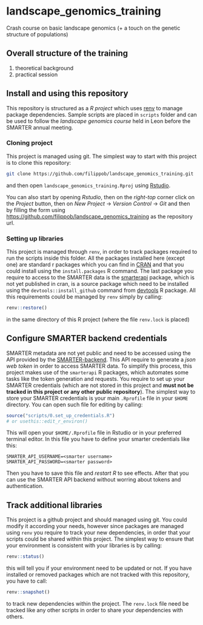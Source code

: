 # landscape_genomics_training

Crash course on basic landscape genomics (+ a touch on the genetic structure of populations)

## Overall structure of the training

1. theoretical background
2. practical session

## Install and using this repository

This repository is structured as a *R project* which uses
[renv](https://rstudio.github.io/renv/articles/renv.html) to manage package
dependencies. Sample scripts are placed in `scripts` folder and can be used
to follow the *landscape genomics course* held in Leon before the SMARTER
annual meeting.

### Cloning project

This project is managed using git. The simplest way to start with this project is 
to clone this repository:

```bash
git clone https://github.com/filippob/landscape_genomics_training.git
```

and then open `landscape_genomics_training.Rproj` using
[Rstudio](https://www.rstudio.com/).

You can also start by opening *Rstudio*, then on the *right-top* corner click on
the *Project* button, then on *New Project* -> *Version Control* -> *Git* and
then by filling the form using <https://github.com/filippob/landscape_genomics_training>
as the repository url.

### Setting up libraries

This project is managed through `renv`, in order to track packages required to
run the scripts inside this folder. All the packages installed here (except one)
are standard r packages which you can find in [CRAN](https://cran.r-project.org/)
and that you could install using the `install.packages` R command. 
The last package you require to access to the SMARTER data is the
[smarterapi](https://github.com/cnr-ibba/r-smarter-api) package, which is not yet
published in cran, is a source package which need to be installed using 
the `devtools::install_github` command from
[devtools](https://cran.r-project.org/web/packages/devtools/index.html) R package.
All this requirements could be managed by `renv` simply by calling:

```r
renv::restore()
```

in the same directory of this R project (where the file `renv.lock` is placed)

## Configure SMARTER backend credentials

SMARTER metadata are not yet public and need to be accessed using the API provided
by the [SMARTER-backend](https://webserver.ibba.cnr.it/smarter-api/docs/). This API
require to generate a *json web token* in order to access SMARTER data. To simplify
this process, this project makes use of the `smarterapi` R packages, which automates
some tasks like the token generation and requests. You require to set up your SMARTER
credentials (which are not stored in this project and **must not be tracked in this
project or any other public repository**). The simplest way to store your SMARTER
credentials is your main `.Rprofile` file in your `$HOME` directory. You can open
such file for editing by calling:

```r
source("scripts/0.set_up_credentials.R")
# or usethis::edit_r_environ()
```

This will open your `$HOME/.Rprofile` file in Rstudio or in your preferred terminal
editor. In this file you have to define your smarter credentials like this:

```text
SMARTER_API_USERNAME=<smarter username>
SMARTER_API_PASSWORD=<smarter password>
```

Then you have to save this file and *restart R* to see effects. After that you 
can use the SMARTER API backend without worring about tokens and authentication.

## Track additional libraries

This project is a github project and should managed using git. You could modify it
according your needs, however since packages are managed using `renv` you require
to track your new dependencies, in order that your scripts
could be shared within this project. The simplest way to ensure that your
environment is consistent with your libraries is by calling:

```r
renv::status()
```

this will tell you if your environment need to be updated or not. If you have
installed or removed packages which are not tracked with this repository, you have
to call:

```r
renv::snapshot()
```

to track new dependencies within the project. The `renv.lock` file need be tracked
like any other scripts in order to share your dependencies with others.
